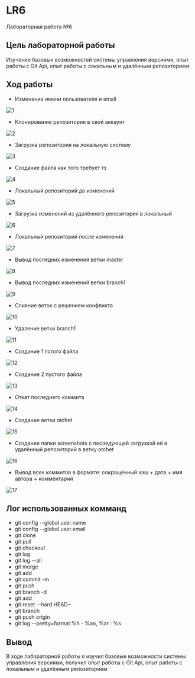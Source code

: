 # LR6
Лабораторная работа №6
## Цель лабораторной работы 
Изучение базовых возможностей системы управления версиями, опыт работы с Git Api, опыт работы с локальным и удалённым репозиторием
## Ход работы
* Изменение имени пользователя и email   
                                                                                       
 ![1](https://user-images.githubusercontent.com/67775683/202866955-9d2530aa-f936-44fb-83bc-17899a08d807.png)
 
* Клонирование репозитория в свой аккаунт                       
                                                               
 ![2](https://user-images.githubusercontent.com/67775683/202866965-10afbb9e-2be8-4fb4-8bec-a42490ca5f72.png)
 
* Загрузка репозитория на локальную систему

 ![3](https://user-images.githubusercontent.com/67775683/202866975-10b90bc9-e9d1-479e-b416-ddf867ef5fd6.png)
 
* Создание файла как того требует тз

 ![4](https://user-images.githubusercontent.com/67775683/202866980-5d217a99-c231-451f-a505-2dde4578f117.png)
 
* Локальный репозиторий до изменений

 ![5](https://user-images.githubusercontent.com/67775683/202866985-4396b59f-a2a9-49e3-9cee-0f20736dd17d.png)
 
* Загрузка изменений из удалённого репозитория в локальный

 ![6](https://user-images.githubusercontent.com/67775683/202866995-517ab2d0-8014-4026-bea4-029b99c23dd7.png)
 
* Локальный репозиторий после изменений

 ![7](https://user-images.githubusercontent.com/67775683/202867004-7189c1e4-a362-47ba-bd69-0d565fe09658.png)
 
* Вывод последних изменений ветки master

 ![8](https://user-images.githubusercontent.com/67775683/202867012-1a3626a8-89d7-49aa-bfd8-bb5148fb4100.png)
 
* Вывод последних изменений ветки branch1

 ![9](https://user-images.githubusercontent.com/67775683/202867018-04233269-2873-4da2-9e02-fb08c0467930.png)
 
* Слияние веток с решением конфликта

 ![10](https://user-images.githubusercontent.com/67775683/202867023-2813a181-8f39-4ade-b1e1-e6d74f9bee49.png)
 
* Удаление ветки branch1

 ![11](https://user-images.githubusercontent.com/67775683/202867026-651e78d0-a691-4930-913b-4036248c38ee.png)
 
* Создание 1 пстого файла

 ![12](https://user-images.githubusercontent.com/67775683/202867060-035bcc7b-e203-433c-b2c3-62a30acd122e.png)
 
* Создание 2 пустого файла

 ![13](https://user-images.githubusercontent.com/67775683/202867071-bcc00f80-6305-402b-9b6e-917ab579d6c0.png)
 
* Откат последнего коммита

 ![14](https://user-images.githubusercontent.com/67775683/202867078-4dd668f4-7db5-42d9-9670-0d32dfd5cba7.png)
 
* Создание ветки otchet

 ![15](https://user-images.githubusercontent.com/67775683/202867086-8012ffd0-26f5-42cd-8f1a-4312271c1410.png)
 
* Создание папки screenshots с последующей загрузкой её в удалённый репозиторий в ветку otchet

 ![16](https://user-images.githubusercontent.com/67775683/202867094-a12b3dbf-c7e0-4c32-98a8-6548dcbf1b1a.png)
 
* Вывод всех коммитов в формате: сокращённый хэш + дата + имя автора + комментарий

 ![17](https://user-images.githubusercontent.com/67775683/202867103-59c77f81-8e8d-479f-83e9-0f2900e537a8.png)


## Лог использованных комманд
* git config --global user.name
* git config --global user.email
* git clone
* git pull
* git checkout
* git log
* git log --all
* git merge
* git add
* git commit -m
* git push
* git branch -d
* git add
* git reset --hard HEAD~
* git branch
* git push origin
* git log --pretty=format:%h - %an, %ar : %s

## Вывод
В ходе лабораторной работы я изучил базовые возможности системы управления версиями, получил опыт работы с Git Api, опыт работы с локальным и удалённым репозиторием
